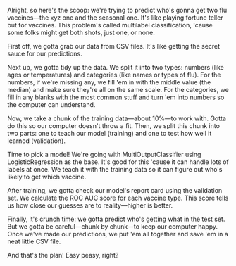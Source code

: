Alright, so here's the scoop: we're trying to predict who's gonna get two flu vaccines—the xyz one and the seasonal one. It's like playing fortune teller but for vaccines. This problem's called multilabel classification, 'cause some folks might get both shots, just one, or none.

First off, we gotta grab our data from CSV files. It's like getting the secret sauce for our predictions.

Next up, we gotta tidy up the data. We split it into two types: numbers (like ages or temperatures) and categories (like names or types of flu). For the numbers, if we're missing any, we fill 'em in with the middle value (the median) and make sure they're all on the same scale. For the categories, we fill in any blanks with the most common stuff and turn 'em into numbers so the computer can understand.

Now, we take a chunk of the training data—about 10%—to work with. Gotta do this so our computer doesn't throw a fit. Then, we split this chunk into two parts: one to teach our model (training) and one to test how well it learned (validation).

Time to pick a model! We're going with MultiOutputClassifier using LogisticRegression as the base. It's good for this 'cause it can handle lots of labels at once. We teach it with the training data so it can figure out who's likely to get which vaccine.

After training, we gotta check our model's report card using the validation set. We calculate the ROC AUC score for each vaccine type. This score tells us how close our guesses are to reality—higher is better.

Finally, it's crunch time: we gotta predict who's getting what in the test set. But we gotta be careful—chunk by chunk—to keep our computer happy. Once we've made our predictions, we put 'em all together and save 'em in a neat little CSV file.

And that's the plan! Easy peasy, right?
